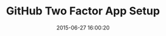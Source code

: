 ---
layout: post
title:  "GitHub Two Factor App Setup"
date:   2015-06-27 16:00:20
categories: github
tags: user-assistance profile two-factor wizard
screenshot: github-personal-settings-13.jpg
---